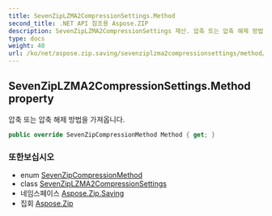 ```yaml
---
title: SevenZipLZMA2CompressionSettings.Method
second_title: .NET API 참조용 Aspose.ZIP
description: SevenZipLZMA2CompressionSettings 재산. 압축 또는 압축 해제 방법을 가져옵니다.
type: docs
weight: 40
url: /ko/net/aspose.zip.saving/sevenziplzma2compressionsettings/method/
---
```

## SevenZipLZMA2CompressionSettings.Method property

압축 또는 압축 해제 방법을 가져옵니다.

```csharp
public override SevenZipCompressionMethod Method { get; }
```

### 또한보십시오

* enum [SevenZipCompressionMethod](../../sevenzipcompressionmethod/)
* class [SevenZipLZMA2CompressionSettings](../)
* 네임스페이스 [Aspose.Zip.Saving](../../sevenziplzma2compressionsettings/)
* 집회 [Aspose.Zip](../../../)


